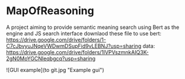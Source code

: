 # MapOfReasoning
A project aiming to provide semantic meaning search using Bert as the engine and JS search interface
downlaod these file to use
bert: https://drive.google.com/drive/folders/1-C7cJbvyuJNqeVWDwmDSupFid9vLEBNJ?usp=sharing
data: https://drive.google.com/drive/folders/1lVPVszmnkAIQ3K-2gN0MoYGCNIeqbgcq?usp=sharing

![GUI example](to git.jpg "Example gui")
